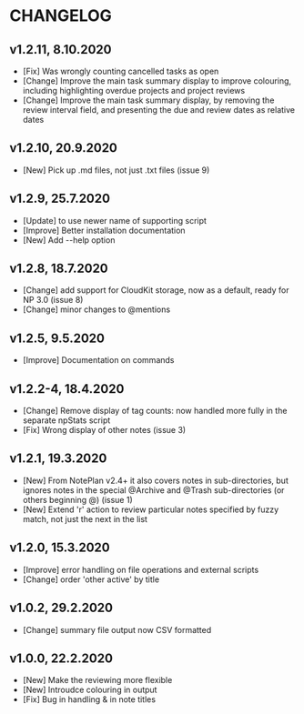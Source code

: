 # CHANGELOG

## v1.2.11, 8.10.2020
- [Fix] Was wrongly counting cancelled tasks as open
- [Change] Improve the main task summary display to improve colouring, including highlighting overdue projects and project reviews
- [Change] Improve the main task summary display, by removing the review interval field, and presenting the due and review dates as relative dates

## v1.2.10, 20.9.2020
- [New] Pick up .md files, not just .txt files (issue 9)

## v1.2.9, 25.7.2020
- [Update] to use newer name of supporting script
- [Improve] Better installation documentation
- [New] Add --help option

## v1.2.8, 18.7.2020
- [Change] add support for CloudKit storage, now as a default, ready for NP 3.0 (issue 8)
- [Change] minor changes to @mentions

## v1.2.5, 9.5.2020
- [Improve] Documentation on commands

## v1.2.2-4, 18.4.2020
- [Change] Remove display of tag counts: now handled more fully in the separate npStats script
- [Fix] Wrong display of other notes (issue 3)

## v1.2.1, 19.3.2020
- [New] From NotePlan v2.4+ it also covers notes in sub-directories, but ignores notes in the special @Archive and @Trash sub-directories (or others beginning @) (issue 1)
- [New] Extend 'r' action to review particular notes specified by fuzzy match, not just the next in the list

## v1.2.0, 15.3.2020
- [Improve] error handling on file operations and external scripts
- [Change] order 'other active' by title

## v1.0.2, 29.2.2020
- [Change] summary file output now CSV formatted

## v1.0.0, 22.2.2020
- [New] Make the reviewing more flexible
- [New] Introudce colouring in output
- [Fix] Bug in handling & in note titles
